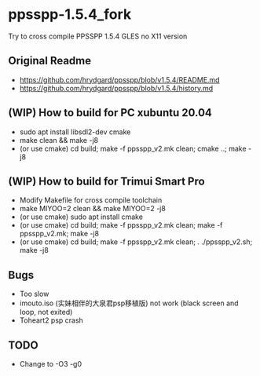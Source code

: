 # ppsspp-1.5.4_fork
Try to cross compile PPSSPP 1.5.4 GLES no X11 version

## Original Readme  
* https://github.com/hrydgard/ppsspp/blob/v1.5.4/README.md
* https://github.com/hrydgard/ppsspp/blob/v1.5.4/history.md  

## (WIP) How to build for PC xubuntu 20.04  
* sudo apt install libsdl2-dev cmake
* make clean && make -j8  
* (or use cmake) cd build; make -f ppsspp_v2.mk clean; cmake ..; make -j8  

## (WIP) How to build for Trimui Smart Pro
* Modify Makefile for cross compile toolchain  
* make MIYOO=2 clean && make MIYOO=2 -j8
* (or use cmake) sudo apt install cmake
* (or use cmake) cd build; make -f ppsspp_v2.mk clean; make -f ppsspp_v2.mk; make -j8  
* (or use cmake) cd build; make -f ppsspp_v2.mk clean; . ./ppsspp_v2.sh; make -j8  

## Bugs  
* Too slow
* imouto.iso (实妹相伴的大泉君psp移植版) not work (black screen and loop, not exited)  
* Toheart2 psp crash  

## TODO  
* Change to -O3 -g0
 
